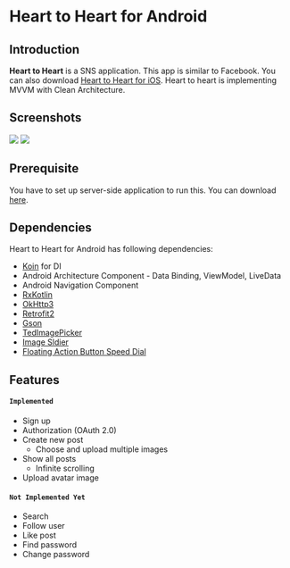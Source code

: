# Heart to Heart for Android

## Introduction
**Heart to Heart** is a SNS application. This app is similar to Facebook. You can also download [Heart to Heart for iOS](https://github.com/yologger/heart_to_heart_ios). Heart to heart is implementing MVVM with Clean Architecture.

## Screenshots
![](https://image.newsis.com/2020/09/16/NISI20200916_0016684159_web.jpg)
![](https://github.com/yologger/heart_to_heart_android/tree/main/imgs/hth_auth.gif)

## Prerequisite
You have to set up server-side application to run this. You can download [here](https://github.com/yologger/heart_to_heart_server).

## Dependencies
Heart to Heart for Android has following dependencies:
* [Koin](https://github.com/InsertKoinIO/koin) for DI
* Android Architecture Component - Data Binding, ViewModel, LiveData
* Android Navigation Component
* [RxKotlin](hhttps://github.com/ReactiveX/RxKotlin)
* [OkHttp3](https://github.com/square/okhttp)
* [Retrofit2](https://github.com/square/retrofit)
* [Gson](https://github.com/google/gson)
* [TedImagePicker](https://github.com/ParkSangGwon/TedImagePicker)
* [Image Sldier](https://github.com/ouattararomuald/android-image-slider)
* [Floating Action Button Speed Dial](https://github.com/leinardi/FloatingActionButtonSpeedDial)


## Features
#### `Implemented`
* Sign up
* Authorization (OAuth 2.0)
* Create new post
	- Choose and upload multiple images 
* Show all posts
    - Infinite scrolling
* Upload avatar image

#### `Not Implemented Yet`
* Search
* Follow user
* Like post
* Find password
* Change password

